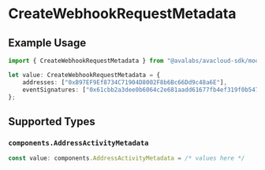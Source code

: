 # CreateWebhookRequestMetadata

## Example Usage

```typescript
import { CreateWebhookRequestMetadata } from "@avalabs/avacloud-sdk/models/components";

let value: CreateWebhookRequestMetadata = {
    addresses: ["0xB97EF9Ef8734C71904D8002F8b6Bc66Dd9c48a6E"],
    eventSignatures: ["0x61cbb2a3dee0b6064c2e681aadd61677fb4ef319f0b547508d495626f5a62f64"],
};
```

## Supported Types

### `components.AddressActivityMetadata`

```typescript
const value: components.AddressActivityMetadata = /* values here */
```


